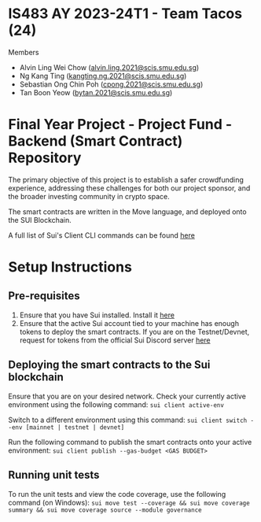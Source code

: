# IS483 AY 2023-24T1 - Team Tacos (24)

Members

- Alvin Ling Wei Chow (alvin.ling.2021@scis.smu.edu.sg)
- Ng Kang Ting (kangting.ng.2021@scis.smu.edu.sg)
- Sebastian Ong Chin Poh (cpong.2021@scis.smu.edu.sg)
- Tan Boon Yeow (bytan.2021@scis.smu.edu.sg)

# Final Year Project - Project Fund - Backend (Smart Contract) Repository

The primary objective of this project is to establish a safer crowdfunding experience, addressing these challenges for
both our project sponsor, and the broader investing community in crypto space.

The smart contracts are written in the Move language, and deployed onto the SUI Blockchain.

A full list of Sui's Client CLI commands can be found [here](https://docs.sui.io/references/cli/client)

# Setup Instructions

## Pre-requisites

1. Ensure that you have Sui installed. Install
   it [here](https://docs.sui.io/guides/developer/getting-started/sui-install)
2. Ensure that the active Sui account tied to your machine has enough tokens to deploy the smart contracts. If you are
   on the Testnet/Devnet, request for tokens from the official Sui Discord server [here](https://discord.gg/sui)

## Deploying the smart contracts to the Sui blockchain

Ensure that you are on your desired network. Check your currently active environment using the following
command: `sui client active-env`

Switch to a different environment using this command: `sui client switch --env [mainnet | testnet | devnet]`

Run the following command to publish the smart contracts onto your active
environment: `sui client publish --gas-budget <GAS BUDGET>`

## Running unit tests

To run the unit tests and view the code coverage, use the following command (on Windows):
```sui move test --coverage && sui move coverage summary && sui move coverage source --module governance```

